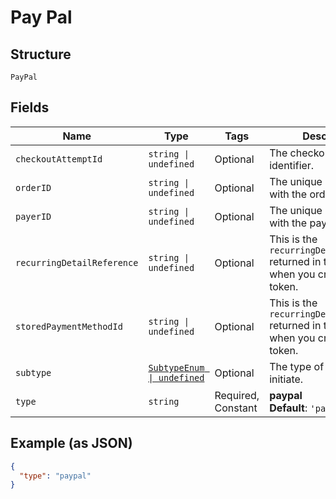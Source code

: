 
# Pay Pal

## Structure

`PayPal`

## Fields

| Name | Type | Tags | Description |
|  --- | --- | --- | --- |
| `checkoutAttemptId` | `string \| undefined` | Optional | The checkout attempt identifier. |
| `orderID` | `string \| undefined` | Optional | The unique ID associated with the order. |
| `payerID` | `string \| undefined` | Optional | The unique ID associated with the payer. |
| `recurringDetailReference` | `string \| undefined` | Optional | This is the `recurringDetailReference` returned in the response when you created the token. |
| `storedPaymentMethodId` | `string \| undefined` | Optional | This is the `recurringDetailReference` returned in the response when you created the token. |
| `subtype` | [`SubtypeEnum \| undefined`](../../doc/models/subtype-enum.md) | Optional | The type of flow to initiate. |
| `type` | `string` | Required, Constant | **paypal**<br>**Default**: `'paypal'` |

## Example (as JSON)

```json
{
  "type": "paypal"
}
```

